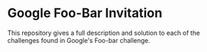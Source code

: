 # Google Foo-Bar Invitation
This repository gives a full description and solution to each of the challenges found in Google's Foo-bar challenge.

